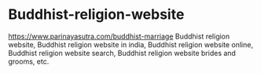 # Buddhist-religion-website
https://www.parinayasutra.com/buddhist-marriage Buddhist religion website, Buddhist religion website in india, Buddhist religion website online, Buddhist religion website search, Buddhist religion website brides and grooms, etc.
